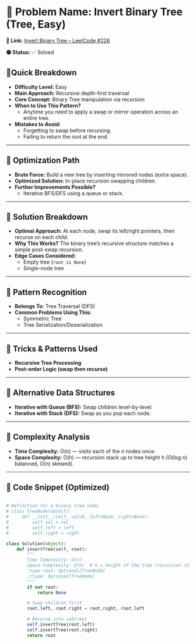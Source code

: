 # 🔹 Problem Name: Invert Binary Tree (Tree, Easy)

**🔗 Link:** [Invert Binary Tree – LeetCode #226](https://leetcode.com/problems/invert-binary-tree/)

**🟢 Status:** ✅ Solved

## 🔹Quick Breakdown

* **Difficulty Level:** Easy
* **Main Approach:** Recursive depth-first traversal
* **Core Concept:** Binary Tree manipulation via recursion
* **When to Use This Pattern?**
  * Anytime you need to apply a swap or mirror operation across an entire tree.
* **Mistakes to Avoid:**
  * Forgetting to swap before recursing.
  * Failing to return the root at the end.

---

## 🔹 Optimization Path

* **Brute Force:** Build a new tree by inserting mirrored nodes (extra space).
* **Optimized Solution:** In-place recursion swapping children.
* **Further Improvements Possible?**
  * Iterative BFS/DFS using a queue or stack.

---

## 🔹 Solution Breakdown

* **Optimal Approach:** At each node, swap its left/right pointers, then recurse on each child.
* **Why This Works?** The binary tree’s recursive structure matches a simple post-swap recursion.
* **Edge Cases Considered:**
  * Empty tree (`root is None`)
  * Single-node tree

---

## 🔹 Pattern Recognition

* **Belongs To:** Tree Traversal (DFS)
* **Common Problems Using This:**
  * Symmetric Tree
  * Tree Serialization/Deserialization

---

## 🔹 Tricks & Patterns Used

* **Recursive Tree Processing**
* **Post-order Logic (swap then recurse)**

---

## 🔹 Alternative Data Structures

* **Iterative with Queue (BFS):** Swap children level-by-level.
* **Iterative with Stack (DFS):** Swap as you pop each node.

---

## 🔹 Complexity Analysis

* **Time Complexity:** O(n) — visits each of the n nodes once.
* **Space Complexity:** O(h) — recursion stack up to tree height h (O(log n) balanced, O(n) skewed).

---

## 🔹 Code Snippet (Optimized)

```python

# Definition for a binary tree node.
# class TreeNode(object):
#     def __init__(self, val=0, left=None, right=None):
#         self.val = val
#         self.left = left
#         self.right = right

class Solution(object):
    def invertTree(self, root):
        """
        Time Complexity: O(n)
        Space Complexity: O(h)  # h = height of the tree (recursion stack)
        :type root: Optional[TreeNode]
        :rtype: Optional[TreeNode]
        """
        if not root:
            return None

        # Swap children first
        root.left, root.right = root.right, root.left

        # Recurse into subtrees
        self.invertTree(root.left)
        self.invertTree(root.right)
        return root

```

